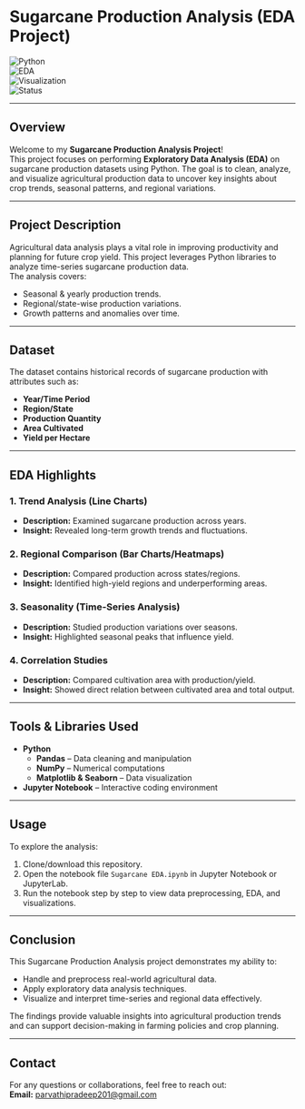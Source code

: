 # Sugarcane Production Analysis (EDA Project)

![Python](https://img.shields.io/badge/Language-Python-3776AB?logo=python&logoColor=white)  
![EDA](https://img.shields.io/badge/Focus-Exploratory%20Data%20Analysis-blue)  
![Visualization](https://img.shields.io/badge/Focus-Data%20Visualization-orange)  
![Status](https://img.shields.io/badge/Project%20Type-Data%20Analysis-success)  

---

## Overview  
Welcome to my **Sugarcane Production Analysis Project**!  
This project focuses on performing **Exploratory Data Analysis (EDA)** on sugarcane production datasets using Python. The goal is to clean, analyze, and visualize agricultural production data to uncover key insights about crop trends, seasonal patterns, and regional variations.  

---

## Project Description  
Agricultural data analysis plays a vital role in improving productivity and planning for future crop yield. This project leverages Python libraries to analyze time-series sugarcane production data.  
The analysis covers:  
- Seasonal & yearly production trends.  
- Regional/state-wise production variations.  
- Growth patterns and anomalies over time.  

---

## Dataset  
The dataset contains historical records of sugarcane production with attributes such as:  
- **Year/Time Period**  
- **Region/State**  
- **Production Quantity**  
- **Area Cultivated**  
- **Yield per Hectare**  

---

## EDA Highlights  

### 1. **Trend Analysis (Line Charts)**  
- **Description:** Examined sugarcane production across years.  
- **Insight:** Revealed long-term growth trends and fluctuations.  

### 2. **Regional Comparison (Bar Charts/Heatmaps)**  
- **Description:** Compared production across states/regions.  
- **Insight:** Identified high-yield regions and underperforming areas.  

### 3. **Seasonality (Time-Series Analysis)**  
- **Description:** Studied production variations over seasons.  
- **Insight:** Highlighted seasonal peaks that influence yield.  

### 4. **Correlation Studies**  
- **Description:** Compared cultivation area with production/yield.  
- **Insight:** Showed direct relation between cultivated area and total output.  

---

## Tools & Libraries Used  
- **Python**  
  - **Pandas** – Data cleaning and manipulation  
  - **NumPy** – Numerical computations  
  - **Matplotlib & Seaborn** – Data visualization  
- **Jupyter Notebook** – Interactive coding environment  

---

## Usage  
To explore the analysis:  
1. Clone/download this repository.  
2. Open the notebook file `Sugarcane EDA.ipynb` in Jupyter Notebook or JupyterLab.  
3. Run the notebook step by step to view data preprocessing, EDA, and visualizations.  

---

## Conclusion  
This Sugarcane Production Analysis project demonstrates my ability to:  
- Handle and preprocess real-world agricultural data.  
- Apply exploratory data analysis techniques.  
- Visualize and interpret time-series and regional data effectively.  

The findings provide valuable insights into agricultural production trends and can support decision-making in farming policies and crop planning.  

---

## Contact  
For any questions or collaborations, feel free to reach out:  
**Email:** parvathipradeep201@gmail.com  
